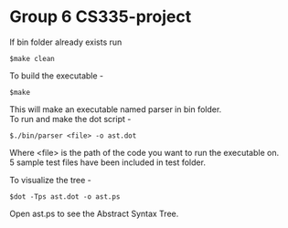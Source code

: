# Group 6 CS335-project
If bin folder already exists run 
```
$make clean
```
To build the executable -
```
$make
```
This will make an executable named parser in bin folder.<br /> 
To run and make the dot script -
```
$./bin/parser <file> -o ast.dot
```
Where \<file\> is the path of the code you want to run the executable on.<br /> 
5 sample test files have been included in test folder.

To visualize the tree -
```
$dot -Tps ast.dot -o ast.ps
```
Open ast.ps to see the Abstract Syntax Tree.
